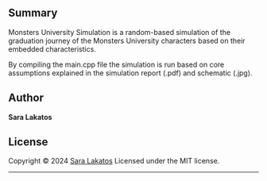 ## Summary

Monsters University Simulation is a random-based simulation of the graduation journey of the Monsters University characters based on their embedded characteristics.

By compiling the main.cpp file the simulation is run based on core assumptions explained in the simulation report (.pdf) and schematic (.jpg).

## Author

**Sara Lakatos**

## License

Copyright © 2024 [Sara Lakatos](sara.lakatos23@imperial.ac.uk)
Licensed under the MIT license.

***
